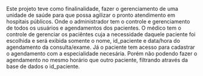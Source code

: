 Este projeto teve como finalinalidade, fazer o gerenciamento de uma unidade de saúde para que possa agilizar o pronto atendimento em hospitais públicos.
Onde o administrador tem o controle e gerenciamento de todos os usuários e agendamentos dos pacientes. 
O médico tem o controle de gerenciar os paciêntes cuja a necessidade daquele paciente foi escolhida e será exibida somente o nome, id_paciente e data/hora do agendamento da consulta/exame.
Já o paciente tem acesso para cadastrar o agendamento com a especialidade necesária. Porém não podendo fazer o agendamento no mesmo horário que outro paciente, filtrando através da base de dados o id_paciente.
